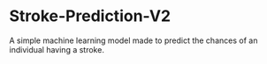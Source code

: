 # Stroke-Prediction-V2
 A simple machine learning model made to predict the chances of an individual having a stroke.

